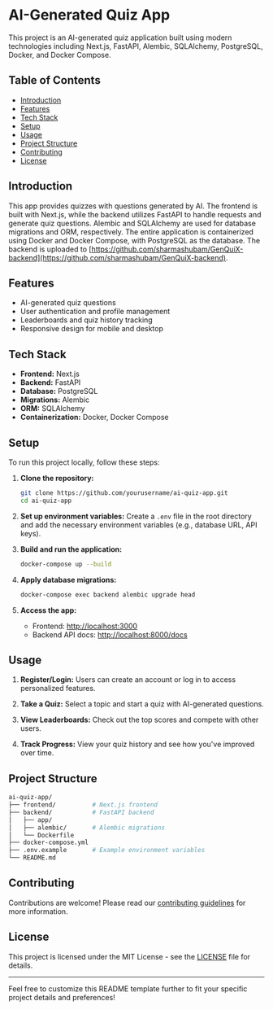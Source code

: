 # AI-Generated Quiz App

This project is an AI-generated quiz application built using modern technologies including Next.js, FastAPI, Alembic, SQLAlchemy, PostgreSQL, Docker, and Docker Compose.

## Table of Contents

- [Introduction](#introduction)
- [Features](#features)
- [Tech Stack](#tech-stack)
- [Setup](#setup)
- [Usage](#usage)
- [Project Structure](#project-structure)
- [Contributing](#contributing)
- [License](#license)

## Introduction

This app provides quizzes with questions generated by AI. The frontend is built with Next.js, while the backend utilizes FastAPI to handle requests and generate quiz questions. Alembic and SQLAlchemy are used for database migrations and ORM, respectively. The entire application is containerized using Docker and Docker Compose, with PostgreSQL as the database. The backend is uploaded to [https://github.com/sharmashubam/GenQuiX-backend](https://github.com/sharmashubam/GenQuiX-backend).

## Features

- AI-generated quiz questions
- User authentication and profile management
- Leaderboards and quiz history tracking
- Responsive design for mobile and desktop

## Tech Stack

- **Frontend:** Next.js
- **Backend:** FastAPI
- **Database:** PostgreSQL
- **Migrations:** Alembic
- **ORM:** SQLAlchemy
- **Containerization:** Docker, Docker Compose

## Setup

To run this project locally, follow these steps:

1. **Clone the repository:**
   ```bash
   git clone https://github.com/yourusername/ai-quiz-app.git
   cd ai-quiz-app
   ```

2. **Set up environment variables:**
   Create a `.env` file in the root directory and add the necessary environment variables (e.g., database URL, API keys).

3. **Build and run the application:**
   ```bash
   docker-compose up --build
   ```

4. **Apply database migrations:**
   ```bash
   docker-compose exec backend alembic upgrade head
   ```

5. **Access the app:**
   - Frontend: [http://localhost:3000](http://localhost:3000)
   - Backend API docs: [http://localhost:8000/docs](http://localhost:8000/docs)

## Usage

1. **Register/Login:**
   Users can create an account or log in to access personalized features.

2. **Take a Quiz:**
   Select a topic and start a quiz with AI-generated questions.

3. **View Leaderboards:**
   Check out the top scores and compete with other users.

4. **Track Progress:**
   View your quiz history and see how you've improved over time.

## Project Structure

```bash
ai-quiz-app/
├── frontend/          # Next.js frontend
├── backend/           # FastAPI backend
│   ├── app/
│   ├── alembic/       # Alembic migrations
│   └── Dockerfile
├── docker-compose.yml
├── .env.example       # Example environment variables
└── README.md
```

## Contributing

Contributions are welcome! Please read our [contributing guidelines](CONTRIBUTING.md) for more information.

## License

This project is licensed under the MIT License - see the [LICENSE](LICENSE) file for details.

---

Feel free to customize this README template further to fit your specific project details and preferences!
